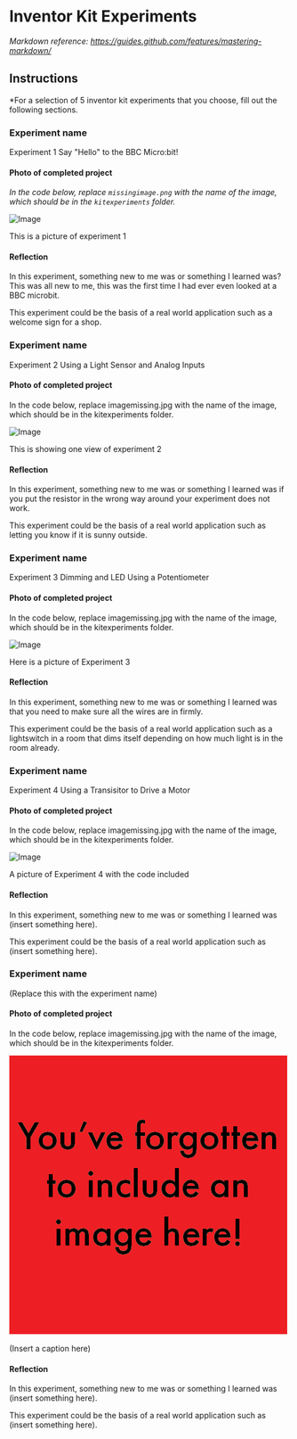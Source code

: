 # Inventor Kit Experiments

*Markdown reference: https://guides.github.com/features/mastering-markdown/*

## Instructions ##

*For a selection of 5 inventor kit experiments that you choose, fill out the following sections.

### Experiment name ###

Experiment 1 Say "Hello" to the BBC Micro:bit!

#### Photo of completed project ####
*In the code below, replace `missingimage.png` with the name of the image, which should be in the `kitexperiments` folder.*

![Image](experiment1withcode.jpg)

This is a picture of experiment 1

#### Reflection ####

In this experiment, something new to me was or something I learned was? This was all new to me, this was the first time I had ever even looked at a BBC microbit.

This experiment could be the basis of a real world application such as a welcome sign for a shop.

### Experiment name ###

Experiment 2 Using a Light Sensor and Analog Inputs

#### Photo of completed project ####
In the code below, replace imagemissing.jpg with the name of the image, which should be in the kitexperiments folder.

![Image](https://github.com/LeanneCochrane1701QCA/Experiments/commit/d49e283403e48b2081c613f580f2047d921d8c2f#diff-5408a1fc6a674d7d3098347e1d542e50)

This is showing one view of experiment 2

#### Reflection ####

In this experiment, something new to me was or something I learned was if you put the resistor in the wrong way around your experiment does not work.

This experiment could be the basis of a real world application such as letting you know if it is sunny outside.

### Experiment name ###

Experiment 3 Dimming and LED Using a Potentiometer

#### Photo of completed project ####
In the code below, replace imagemissing.jpg with the name of the image, which should be in the kitexperiments folder.

![Image](Experiment3working.jpg)

Here is a picture of Experiment 3

#### Reflection ####

In this experiment, something new to me was or something I learned was that you need to make sure all the wires are in firmly.

This experiment could be the basis of a real world application such as a lightswitch in a room that dims itself depending on how much light is in the room already.

### Experiment name ###

Experiment 4 Using a Transisitor to Drive a Motor

#### Photo of completed project ####
In the code below, replace imagemissing.jpg with the name of the image, which should be in the kitexperiments folder.

![Image](Experiment4codeandworking.png)

A picture of Experiment 4 with the code included

#### Reflection ####

In this experiment, something new to me was or something I learned was (insert something here).

This experiment could be the basis of a real world application such as (insert something here).

### Experiment name ###

(Replace this with the experiment name)

#### Photo of completed project ####
In the code below, replace imagemissing.jpg with the name of the image, which should be in the kitexperiments folder.

![Image](missingimage.png)

(Insert a caption here)

#### Reflection ####

In this experiment, something new to me was or something I learned was (insert something here).

This experiment could be the basis of a real world application such as (insert something here).

